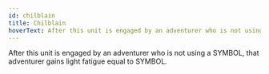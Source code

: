 ```yaml
---
id: chilblain
title: Chilblain
hoverText: After this unit is engaged by an adventurer who is not using a SYMBOL, that adventurer gains light fatigue equal to SYMBOL.
---
```


After this unit is engaged by an adventurer who is not using a SYMBOL, that adventurer gains light fatigue equal to SYMBOL.